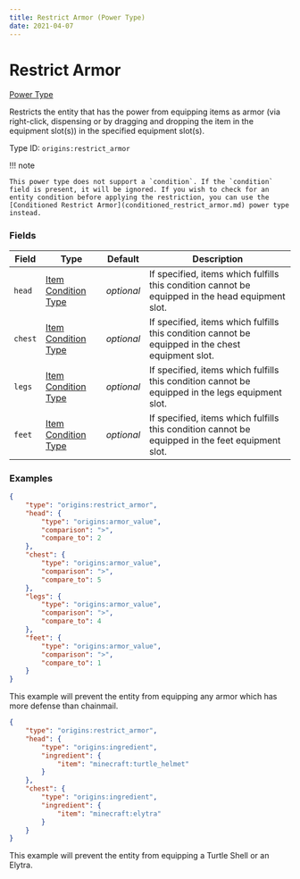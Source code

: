 ```yaml
---
title: Restrict Armor (Power Type)
date: 2021-04-07
---
```


# Restrict Armor

[Power Type](../power_types.md)

Restricts the entity that has the power from equipping items as armor (via right-click, dispensing or by dragging and dropping the item in the equipment slot(s)) in the specified equipment slot(s).

Type ID: `origins:restrict_armor`

!!! note

    This power type does not support a `condition`. If the `condition` field is present, it will be ignored. If you wish to check for an entity condition before applying the restriction, you can use the [Conditioned Restrict Armor](conditioned_restrict_armor.md) power type instead.


### Fields

Field  | Type | Default | Description
-------|------|---------|-------------
`head` | [Item Condition Type](../item_condition_types.md) | _optional_ | If specified, items which fulfills this condition cannot be equipped in the head equipment slot.
`chest` | [Item Condition Type](../item_condition_types.md) | _optional_ | If specified, items which fulfills this condition cannot be equipped in the chest equipment slot.
`legs` | [Item Condition Type](../item_condition_types.md) | _optional_ | If specified, items which fulfills this condition cannot be equipped in the legs equipment slot.
`feet` | [Item Condition Type](../item_condition_types.md) | _optional_ | If specified, items which fulfills this condition cannot be equipped in the feet equipment slot.


### Examples

```json
{
    "type": "origins:restrict_armor",
    "head": {
        "type": "origins:armor_value",
        "comparison": ">",
        "compare_to": 2
    },
    "chest": {
        "type": "origins:armor_value",
        "comparison": ">",
        "compare_to": 5
    },
    "legs": {
        "type": "origins:armor_value",
        "comparison": ">",
        "compare_to": 4
    },
    "feet": {
        "type": "origins:armor_value",
        "comparison": ">",
        "compare_to": 1
    }
}
```

This example will prevent the entity from equipping any armor which has more defense than chainmail.

```json
{
    "type": "origins:restrict_armor",
    "head": {
        "type": "origins:ingredient",
        "ingredient": {
            "item": "minecraft:turtle_helmet"
        }
    },
    "chest": {
        "type": "origins:ingredient",
        "ingredient": {
            "item": "minecraft:elytra"
        }
    }
}
```

This example will prevent the entity from equipping a Turtle Shell or an Elytra.
